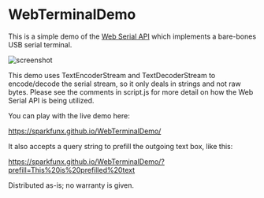 # WebTerminalDemo

This is a simple demo of the [Web Serial API](https://web.dev/serial/) which implements a bare-bones USB serial terminal.

![screenshot](https://github.com/sparkfunX/WebTerminalDemo/raw/main/img/scrot.png)

This demo uses TextEncoderStream and TextDecoderStream to encode/decode the serial stream, so it only deals in strings and not raw bytes.
Please see the comments in script.js for more detail on how the Web Serial API is being utilized. 

You can play with the live demo here:

https://sparkfunx.github.io/WebTerminalDemo/

It also accepts a query string to prefill the outgoing text box, like this:

https://sparkfunx.github.io/WebTerminalDemo/?prefill=This%20is%20prefilled%20text

Distributed as-is; no warranty is given.
